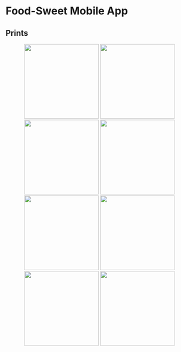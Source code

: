 


# Food-Sweet Mobile App

## Prints
<p align="center">
  <img width="200" src="https://i.pinimg.com/originals/47/19/5c/47195c365a7fa4ae8a86f1fe974d2e04.png"/>
  <img width="200" src="https://i.pinimg.com/originals/ff/ec/8a/ffec8a59e3cd8dc22db844c251406f2a.png"/>
  <img width="200" src="https://i.pinimg.com/originals/ee/c3/1e/eec31ec7a8f6d37393ee389a5499f1cf.png"/>
  <img width="200" src="https://i.pinimg.com/originals/df/95/b9/df95b9e8cc0170b4d9a39084ebc530ad.png"/>
  <img width="200" src="https://i.pinimg.com/originals/5b/33/14/5b3314976725e8e0d84124e567087e91.png"/>
  <img width="200" src="https://i.pinimg.com/originals/5f/9d/01/5f9d01d34ef19e62aaa76c26592b0814.png"/>
  <img width="200" src="https://i.pinimg.com/originals/71/48/83/71488355343439cda79b073705efb022.png"/>
  <img width="200" src="https://i.pinimg.com/originals/12/dd/f9/12ddf9a45d72eb087366afeb1e7437ae.png"/>
</p>
